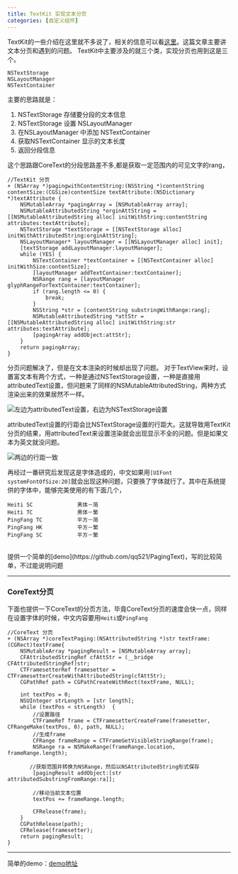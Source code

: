 ```yaml
---
title: TextKit 实现文本分页
categories: [自定义组件]
---
```



TextKit的一些介绍在这里就不多说了，相关的信息可以看[这里](http://www.cocoachina.com/industry/20131126/7417.html)。这篇文章主要讲文本分页和遇到的问题。
TextKit中主要涉及的就三个类，实现分页也用到这是三个。

```
NSTextStorage                
NSLayoutManager            
NSTextContainer              
```
主要的思路就是：
1. NSTextStorage 存储要分段的文本信息
2. NSTextStorage 设置 NSLayoutManager
3. 在NSLayoutManager 中添加 NSTextContainer
4. 获取NSTextContainer 显示的文本长度
5. 返回分段信息

这个思路跟CoreText的分段思路差不多,都是获取一定范围内的可见文字的rang，

```objective_c
//TextKit 分页
+ (NSArray *)pagingwithContentString:(NSString *)contentString contentSize:(CGSize)contentSize textAttribute:(NSDictionary *)textAttribute {
    NSMutableArray *pagingArray = [NSMutableArray array];
    NSMutableAttributedString *orginAttString = [[NSMutableAttributedString alloc] initWithString:contentString attributes:textAttribute];
    NSTextStorage *textStorage = [[NSTextStorage alloc] initWithAttributedString:orginAttString];
    NSLayoutManager* layoutManager = [[NSLayoutManager alloc] init];
    [textStorage addLayoutManager:layoutManager];
    while (YES) {
        NSTextContainer *textContainer = [[NSTextContainer alloc] initWithSize:contentSize];
        [layoutManager addTextContainer:textContainer];
        NSRange rang = [layoutManager glyphRangeForTextContainer:textContainer];
        if (rang.length <= 0) {
            break;
        }
        NSString *str = [contentString substringWithRange:rang];
        NSMutableAttributedString *attStr = [[NSMutableAttributedString alloc] initWithString:str attributes:textAttribute];
        [pagingArray addObject:attStr];
    }
    return pagingArray;
}
```
分页问题解决了，但是在文本渲染的时候却出现了问题。
对于TextView来时，设置富文本有两个方式，一种是通过NSTextStorage设置，一种是直接用attributedText设置，但问题来了同样的NSMutableAttributedString，两种方式渲染出来的效果居然不一样。


![左边为attributedText设置，右边为NSTextStorage设置](http://upload-images.jianshu.io/upload_images/1681985-1fa1ef7745d7ff26.png?imageMogr2/auto-orient/strip%7CimageView2/2/w/500)

attributedText设置的行距会比NSTextStorage设置的行距大。这就导致用TextKit分页的结果，用attributedText来设置渲染就会出现显示不全的问题。但是如果文本为英文就没问题。

![两边的行距一致](http://upload-images.jianshu.io/upload_images/1681985-2bd145266166f634.png?imageMogr2/auto-orient/strip%7CimageView2/2/w/500)

再经过一番研究后发现这是字体造成的，中文如果用<code>[UIFont systemFontOfSize:20]</code>就会出现这种问题，只要换了字体就行了。其中在系统提供的字体中，能够完美使用的有下面几个，
```
Heiti SC              黑体－简
Heiti TC              黑体－繁
PingFang TC           平方－简
PingFang HK           平方－繁
PingFang SC           平方－繁
```
</br>
 提供一个简单的[demo](https://github.com/qq521/PagingText)，写的比较简单，不过能说明问题

----


### CoreText分页
下面也提供一下CoreText的分页方法，毕竟CoreText分页的速度会快一点，同样在设置字体的时候，中文内容要用<code>Heiti</code>或<code>PingFang</code>

```objective_c
//CoreText 分页
+ (NSArray *)coreTextPaging:(NSAttributedString *)str textFrame:(CGRect)textFrame{
    NSMutableArray *pagingResult = [NSMutableArray array];
    CFAttributedStringRef cfAttStr = (__bridge CFAttributedStringRef)str;
    CTFramesetterRef framesetter = CTFramesetterCreateWithAttributedString(cfAttStr);
    CGPathRef path = CGPathCreateWithRect(textFrame, NULL);

    int textPos = 0; 
    NSUInteger strLength = [str length];
    while (textPos < strLength)  {
        //设置路径
        CTFrameRef frame = CTFramesetterCreateFrame(framesetter, CFRangeMake(textPos, 0), path, NULL);
        //生成frame
        CFRange frameRange = CTFrameGetVisibleStringRange(frame);
        NSRange ra = NSMakeRange(frameRange.location, frameRange.length);

       //获取范围并转换为NSRange，然后以NSAttributedString形式保存
        [pagingResult addObject:[str attributedSubstringFromRange:ra]];
        
        //移动当前文本位置
        textPos += frameRange.length;
       
        CFRelease(frame);
    }
    CGPathRelease(path);
    CFRelease(framesetter);
    return pagingResult;
}
```

---

简单的demo：[demo地址](https://github.com/DullDevil/PagingText)

